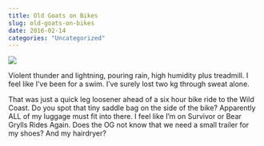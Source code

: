 ```yaml
---
title: Old Goats on Bikes
slug: old-goats-on-bikes
date: 2016-02-14
categories: "Uncategorized"
---
```


<p><img src="https://res.cloudinary.com/dy6grlu8z/image/upload/v1558841981/hva3hqtvesrw5wxeeedm.jpg"/></p>
<p>Violent thunder and lightning, pouring rain, high humidity plus treadmill. I feel like I’ve been for a swim. I’ve surely lost two kg through sweat alone.</p>
<p>That was just a quick leg loosener ahead of a six hour bike ride to the Wild Coast. Do you spot that tiny saddle bag on the side of the bike? Apparently ALL of my luggage must fit into there. I feel like I’m on Survivor or Bear Grylls Rides Again. Does the OG not know that we need a small trailer for my shoes? And my hairdryer?</p>







